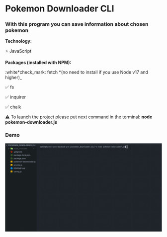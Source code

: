 # Pokemon Downloader CLI

### With this program you can save information about chosen pokemon

**Technology:**

:star: JavaScript

**Packages (installed with NPM):**

:white*check_mark: fetch *(no need to install if you use Node v17 and higher)\_

:white_check_mark: fs

:white_check_mark: inquirer

:white_check_mark: chalk

:warning: To launch the project please put next command in the terminal: **node pokemon-downloader.js**

### Demo

![](/demo.gif)
